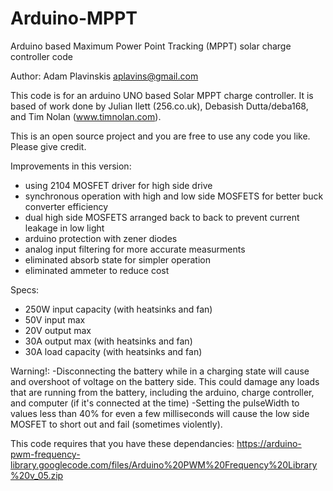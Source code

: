 # Arduino-MPPT
Arduino based Maximum Power Point Tracking (MPPT) solar charge controller code

Author: Adam Plavinskis
        aplavins@gmail.com

This code is for an arduino UNO based Solar MPPT charge controller.
It is based of work done by Julian Ilett (256.co.uk), Debasish Dutta/deba168,
and Tim Nolan (www.timnolan.com).

This is an open source project and you are free to use any code you like.
Please give credit.

Improvements in this version:
- using 2104 MOSFET driver for high side drive
- synchronous operation with high and low side MOSFETS for better buck converter efficiency
- dual high side MOSFETS arranged back to back to prevent current leakage in low light
- arduino protection with zener diodes
- analog input filtering for more accurate measurments
- eliminated absorb state for simpler operation
- eliminated ammeter to reduce cost

Specs:
- 250W input capacity (with heatsinks and fan)
- 50V input max
- 20V output max
- 30A output max  (with heatsinks and fan)
- 30A load capacity (with heatsinks and fan)

Warning!:
-Disconnecting the battery while in a charging state will cause and overshoot of voltage on the battery side.
This could damage any loads that are running from the battery, including the arduino, charge controller, 
and computer (if it's connected at the time)
-Setting the pulseWidth to values less than 40% for even a few milliseconds will cause the low side MOSFET
to short out and fail (sometimes violently).

This code requires that you have these dependancies:
https://arduino-pwm-frequency-library.googlecode.com/files/Arduino%20PWM%20Frequency%20Library%20v_05.zip
